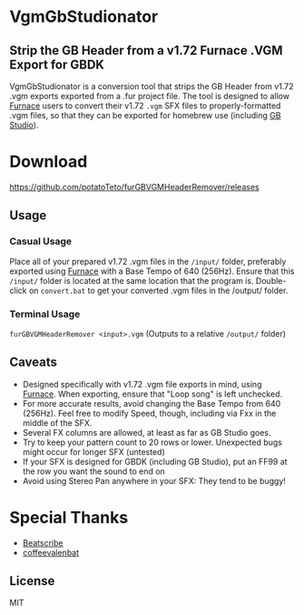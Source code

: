 # VgmGbStudionator
## Strip the GB Header from a v1.72 Furnace .VGM Export for GBDK

VgmGbStudionator is a conversion tool that strips the GB Header from v1.72 .vgm exports exported from a .fur project file. The tool is designed to allow [Furnace](https://github.com/tildearrow/furnace) users to convert their v1.72 ``.vgm`` SFX files to properly-formatted .vgm files, so that they can be exported for homebrew use (including [GB Studio](https://www.gbstudio.dev/)).

# Download
https://github.com/potatoTeto/furGBVGMHeaderRemover/releases

## Usage
### Casual Usage
Place all of your prepared v1.72 .vgm files in the ``/input/`` folder, preferably exported using [Furnace](https://github.com/tildearrow/furnace) with a Base Tempo of 640 (256Hz). Ensure that this ``/input/`` folder is located at the same location that the program is. Double-click on ``convert.bat`` to get your converted .vgm files in the /output/ folder.

### Terminal Usage
``furGBVGMHeaderRemover <input>.vgm``
(Outputs to a relative ``/output/`` folder)

## Caveats
- Designed specifically with v1.72 .vgm file exports in mind, using [Furnace](https://github.com/tildearrow/furnace). When exporting, ensure that "Loop song" is left unchecked.
- For more accurate results, avoid changing the Base Tempo from 640 (256Hz). Feel free to modify Speed, though, including via Fxx in the middle of the SFX.
- Several FX columns are allowed, at least as far as GB Studio goes.
- Try to keep your pattern count to 20 rows or lower. Unexpected bugs might occur for longer SFX (untested)
- If your SFX is designed for GBDK (including GB Studio), put an FF99 at the row you want the sound to end on
- Avoid using Stereo Pan anywhere in your SFX: They tend to be buggy!

# Special Thanks
- [Beatscribe](https://github.com/Beatscribe)
- [coffeevalenbat](https://github.com/coffeevalenbat)

## License

MIT
